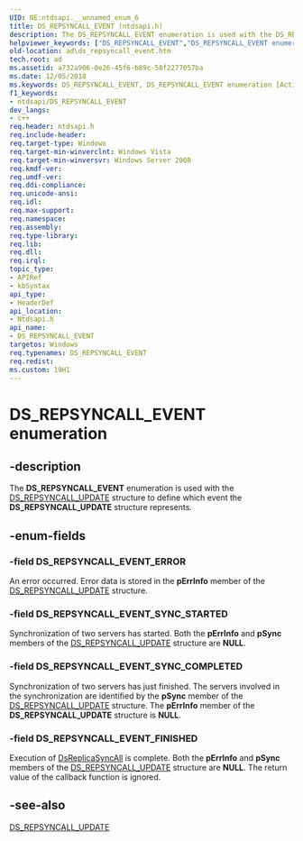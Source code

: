 ```yaml
---
UID: NE:ntdsapi.__unnamed_enum_6
title: DS_REPSYNCALL_EVENT (ntdsapi.h)
description: The DS_REPSYNCALL_EVENT enumeration is used with the DS_REPSYNCALL_UPDATE structure to define which event the DS_REPSYNCALL_UPDATE structure represents.
helpviewer_keywords: ["DS_REPSYNCALL_EVENT","DS_REPSYNCALL_EVENT enumeration [Active Directory]","DS_REPSYNCALL_EVENT_ERROR","DS_REPSYNCALL_EVENT_FINISHED","DS_REPSYNCALL_EVENT_SYNC_COMPLETED","DS_REPSYNCALL_EVENT_SYNC_STARTED","ad.ds_repsyncall_event","ntdsapi/DS_REPSYNCALL_EVENT","ntdsapi/DS_REPSYNCALL_EVENT_ERROR","ntdsapi/DS_REPSYNCALL_EVENT_FINISHED","ntdsapi/DS_REPSYNCALL_EVENT_SYNC_COMPLETED","ntdsapi/DS_REPSYNCALL_EVENT_SYNC_STARTED"]
old-location: ad\ds_repsyncall_event.htm
tech.root: ad
ms.assetid: a732a906-0e26-45f6-b89c-58f2277057ba
ms.date: 12/05/2018
ms.keywords: DS_REPSYNCALL_EVENT, DS_REPSYNCALL_EVENT enumeration [Active Directory], DS_REPSYNCALL_EVENT_ERROR, DS_REPSYNCALL_EVENT_FINISHED, DS_REPSYNCALL_EVENT_SYNC_COMPLETED, DS_REPSYNCALL_EVENT_SYNC_STARTED, ad.ds_repsyncall_event, ntdsapi/DS_REPSYNCALL_EVENT, ntdsapi/DS_REPSYNCALL_EVENT_ERROR, ntdsapi/DS_REPSYNCALL_EVENT_FINISHED, ntdsapi/DS_REPSYNCALL_EVENT_SYNC_COMPLETED, ntdsapi/DS_REPSYNCALL_EVENT_SYNC_STARTED
f1_keywords:
- ntdsapi/DS_REPSYNCALL_EVENT
dev_langs:
- c++
req.header: ntdsapi.h
req.include-header: 
req.target-type: Windows
req.target-min-winverclnt: Windows Vista
req.target-min-winversvr: Windows Server 2008
req.kmdf-ver: 
req.umdf-ver: 
req.ddi-compliance: 
req.unicode-ansi: 
req.idl: 
req.max-support: 
req.namespace: 
req.assembly: 
req.type-library: 
req.lib: 
req.dll: 
req.irql: 
topic_type:
- APIRef
- kbSyntax
api_type:
- HeaderDef
api_location:
- Ntdsapi.h
api_name:
- DS_REPSYNCALL_EVENT
targetos: Windows
req.typenames: DS_REPSYNCALL_EVENT
req.redist: 
ms.custom: 19H1
---
```


# DS_REPSYNCALL_EVENT enumeration


## -description


The <b>DS_REPSYNCALL_EVENT</b> enumeration is used with the <a href="https://docs.microsoft.com/windows/desktop/api/ntdsapi/ns-ntdsapi-ds_repsyncall_updatea">DS_REPSYNCALL_UPDATE</a> structure to define which event the <b>DS_REPSYNCALL_UPDATE</b> structure represents.


## -enum-fields




### -field DS_REPSYNCALL_EVENT_ERROR

An error occurred. Error data is stored in the <b>pErrInfo</b> member of the <a href="https://docs.microsoft.com/windows/desktop/api/ntdsapi/ns-ntdsapi-ds_repsyncall_updatea">DS_REPSYNCALL_UPDATE</a> structure.


### -field DS_REPSYNCALL_EVENT_SYNC_STARTED

Synchronization of two servers has started. Both the <b>pErrInfo</b> and <b>pSync</b> members of the <a href="https://docs.microsoft.com/windows/desktop/api/ntdsapi/ns-ntdsapi-ds_repsyncall_updatea">DS_REPSYNCALL_UPDATE</a> structure are <b>NULL</b>.


### -field DS_REPSYNCALL_EVENT_SYNC_COMPLETED

Synchronization of two servers has just finished. The servers involved in the synchronization are identified by the <b>pSync</b> member of the <a href="https://docs.microsoft.com/windows/desktop/api/ntdsapi/ns-ntdsapi-ds_repsyncall_updatea">DS_REPSYNCALL_UPDATE</a> structure. The <b>pErrInfo</b> member of the <b>DS_REPSYNCALL_UPDATE</b> structure is <b>NULL</b>.


### -field DS_REPSYNCALL_EVENT_FINISHED

Execution of <a href="https://docs.microsoft.com/windows/desktop/api/ntdsapi/nf-ntdsapi-dsreplicasyncalla">DsReplicaSyncAll</a> is complete. Both the <b>pErrInfo</b> and <b>pSync</b> members of the <a href="https://docs.microsoft.com/windows/desktop/api/ntdsapi/ns-ntdsapi-ds_repsyncall_updatea">DS_REPSYNCALL_UPDATE</a> structure are <b>NULL</b>. The return value of the callback function is ignored.


## -see-also




<a href="https://docs.microsoft.com/windows/desktop/api/ntdsapi/ns-ntdsapi-ds_repsyncall_updatea">DS_REPSYNCALL_UPDATE</a>
 

 

